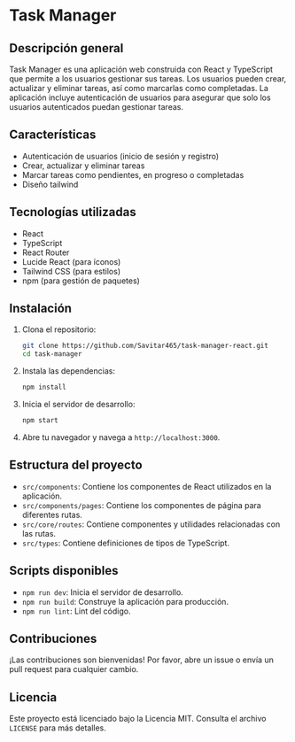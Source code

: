 # Task Manager

## Descripción general

Task Manager es una aplicación web construida con React y TypeScript que permite a los usuarios gestionar sus tareas. Los usuarios pueden crear, actualizar y eliminar tareas, así como marcarlas como completadas. La aplicación incluye autenticación de usuarios para asegurar que solo los usuarios autenticados puedan gestionar tareas.

## Características

- Autenticación de usuarios (inicio de sesión y registro)
- Crear, actualizar y eliminar tareas
- Marcar tareas como pendientes, en progreso o completadas
- Diseño tailwind

## Tecnologías utilizadas

- React
- TypeScript
- React Router
- Lucide React (para íconos)
- Tailwind CSS (para estilos)
- npm (para gestión de paquetes)

## Instalación

1. Clona el repositorio:
    ```sh
    git clone https://github.com/Savitar465/task-manager-react.git
    cd task-manager
    ```

2. Instala las dependencias:
    ```sh
    npm install
    ```

3. Inicia el servidor de desarrollo:
    ```sh
    npm start
    ```

4. Abre tu navegador y navega a `http://localhost:3000`.

## Estructura del proyecto

- `src/components`: Contiene los componentes de React utilizados en la aplicación.
- `src/components/pages`: Contiene los componentes de página para diferentes rutas.
- `src/core/routes`: Contiene componentes y utilidades relacionadas con las rutas.
- `src/types`: Contiene definiciones de tipos de TypeScript.

## Scripts disponibles

- `npm run dev`: Inicia el servidor de desarrollo.
- `npm run build`: Construye la aplicación para producción.
- `npm run lint`: Lint del código.

## Contribuciones

¡Las contribuciones son bienvenidas! Por favor, abre un issue o envía un pull request para cualquier cambio.

## Licencia

Este proyecto está licenciado bajo la Licencia MIT. Consulta el archivo `LICENSE` para más detalles.